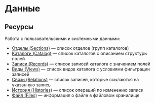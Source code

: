 # Данные

## Ресурсы

Работа с пользовательскими и системными данными:

* [Отделы (Sections)](../../../api-sections.md) — список отделов (групп каталогов)
* [Каталоги (Catalog)](../../../api-catalogs.md) — список каталогов с описанием структуры полей
* [Записи (Records)](../../../api-records.md) — список записей каталога с значением полей
* [Виды (Views)](../../../api-views.md) — список видов каталога с условиями фильтрации записей
* [Связи (Relations)](relations-relations.md) — список записей, которые ссылаются на указанную запись
* [История (Histories)](istoriya-history.md) — список операций по изменению записи
* [Файл (Files)](../../../api-files.md) — информация о файле в файловом хранилище
